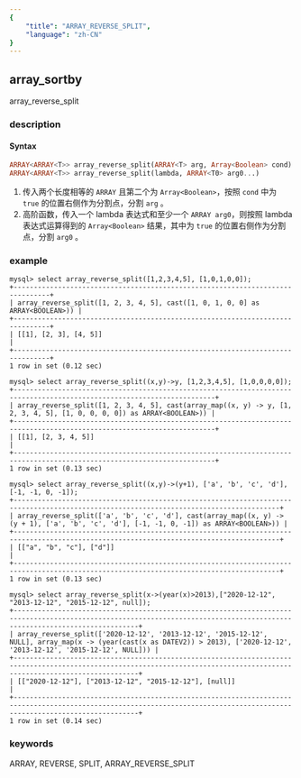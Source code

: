 ```yaml
---
{
    "title": "ARRAY_REVERSE_SPLIT",
    "language": "zh-CN"
}
---
```


<!-- 
Licensed to the Apache Software Foundation (ASF) under one
or more contributor license agreements.  See the NOTICE file
distributed with this work for additional information
regarding copyright ownership.  The ASF licenses this file
to you under the Apache License, Version 2.0 (the
"License"); you may not use this file except in compliance
with the License.  You may obtain a copy of the License at
  http://www.apache.org/licenses/LICENSE-2.0
Unless required by applicable law or agreed to in writing,
software distributed under the License is distributed on an
"AS IS" BASIS, WITHOUT WARRANTIES OR CONDITIONS OF ANY
KIND, either express or implied.  See the License for the
specific language governing permissions and limitations
under the License.
-->

## array_sortby

array_reverse_split

### description

#### Syntax

```sql
ARRAY<ARRAY<T>> array_reverse_split(ARRAY<T> arg, Array<Boolean> cond)
ARRAY<ARRAY<T>> array_reverse_split(lambda, ARRAY<T0> arg0...)
```

1. 传入两个长度相等的 `ARRAY` 且第二个为 `Array<Boolean>`，按照 `cond` 中为 `true` 的位置右侧作为分割点，分割 `arg` 。
2. 高阶函数，传入一个 lambda 表达式和至少一个 `ARRAY arg0`，则按照 lambda 表达式运算得到的 `Array<Boolean>` 结果，其中为 `true` 的位置右侧作为分割点，分割 `arg0` 。

### example

```
mysql> select array_reverse_split([1,2,3,4,5], [1,0,1,0,0]);
+-------------------------------------------------------------------------------+
| array_reverse_split([1, 2, 3, 4, 5], cast([1, 0, 1, 0, 0] as ARRAY<BOOLEAN>)) |
+-------------------------------------------------------------------------------+
| [[1], [2, 3], [4, 5]]                                                         |
+-------------------------------------------------------------------------------+
1 row in set (0.12 sec)

mysql> select array_reverse_split((x,y)->y, [1,2,3,4,5], [1,0,0,0,0]);
+------------------------------------------------------------------------------------------------------------------------+
| array_reverse_split([1, 2, 3, 4, 5], cast(array_map((x, y) -> y, [1, 2, 3, 4, 5], [1, 0, 0, 0, 0]) as ARRAY<BOOLEAN>)) |
+------------------------------------------------------------------------------------------------------------------------+
| [[1], [2, 3, 4, 5]]                                                                                                    |
+------------------------------------------------------------------------------------------------------------------------+
1 row in set (0.13 sec)

mysql> select array_reverse_split((x,y)->(y+1), ['a', 'b', 'c', 'd'], [-1, -1, 0, -1]);
+----------------------------------------------------------------------------------------------------------------------------------------+
| array_reverse_split(['a', 'b', 'c', 'd'], cast(array_map((x, y) -> (y + 1), ['a', 'b', 'c', 'd'], [-1, -1, 0, -1]) as ARRAY<BOOLEAN>)) |
+----------------------------------------------------------------------------------------------------------------------------------------+
| [["a", "b", "c"], ["d"]]                                                                                                               |
+----------------------------------------------------------------------------------------------------------------------------------------+
1 row in set (0.13 sec)

mysql> select array_reverse_split(x->(year(x)>2013),["2020-12-12", "2013-12-12", "2015-12-12", null]);
+---------------------------------------------------------------------------------------------------------------------------------------------------------------------------+
| array_reverse_split(['2020-12-12', '2013-12-12', '2015-12-12', NULL], array_map(x -> (year(cast(x as DATEV2)) > 2013), ['2020-12-12', '2013-12-12', '2015-12-12', NULL])) |
+---------------------------------------------------------------------------------------------------------------------------------------------------------------------------+
| [["2020-12-12"], ["2013-12-12", "2015-12-12"], [null]]                                                                                                                    |
+---------------------------------------------------------------------------------------------------------------------------------------------------------------------------+
1 row in set (0.14 sec)
```

### keywords

ARRAY, REVERSE, SPLIT, ARRAY_REVERSE_SPLIT
